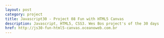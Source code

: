 ```yaml
---
layout: post
category: project
title: Javascript30 - Project 08 Fun with HTML5 Canvas
description: Javascript, HTML5, CSS3. Wes Bos project's of the 30 days with Javascript Vanilla.
href: http://js30-fun-html5-canvas.oceanoweb.com.br
---
```

